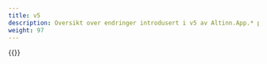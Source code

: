 ```yaml
---
title: v5
description: Oversikt over endringer introdusert i v5 av Altinn.App.* pakkene.
weight: 97
---
```


{{<children />}}